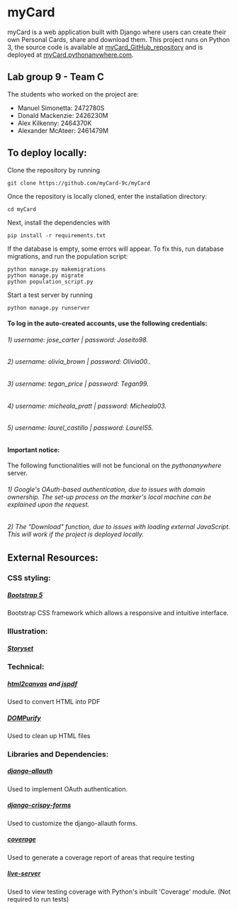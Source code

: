 # myCard

myCard is a web application built with Django where users can create their own Personal Cards, share and download them. This project runs on Python 3, the source code is available at [myCard_GitHub_repository](https://github.com/myCard-9c/myCard) and is deployed at [myCard.pythonanywhere.com](https://mycard.pythonanywhere.com/myCard/).

## Lab group 9 - Team C
The students who worked on the project are:
- Manuel Simonetta:  2472780S
- Donald Mackenzie:  2426230M
- Alex Kilkenny:     2464370K
- Alexander McAteer: 2461479M


## To deploy locally:
Clone the repository by running

`git clone https://github.com/myCard-9c/myCard`

Once the repository is locally cloned, enter the installation directory:

`cd myCard`

Next, install the dependencies with

`pip install -r requirements.txt`

If the database is empty, some errors will appear. To fix this, run database migrations, and run the population script:

```
python manage.py makemigrations
python manage.py migrate
python population_script.py
```

Start a test server by running

`python manage.py runserver`

#### To log in the auto-created accounts, use the following credentials:
###### 1) username: *jose_carter* | password: *Joseito98.*
###### 2) username: *olivia_brown* | password: *Olivia00..*
###### 3) username: *tegan_price* | password: *Tegan99.*
###### 4) username: *micheala_pratt* | password: *Micheala03.*
###### 5) username: *laurel_castillo* | password: *Laurel55.*

#### Important notice:
The following functionalities will not be funcional on the *pythonanywhere* server.
###### 1) Google's OAuth-based authentication, due to issues with domain ownership. The set-up process on the marker's local machine can be explained upon the request.
###### 2) The "Download" function, due to issues with loading external JavaScript. This will work if the project is deployed locally.


## External Resources:
### CSS styling:
##### [Bootstrap 5](https://getbootstrap.com/)
Bootstrap CSS framework which allows a responsive and intuitive interface.
### Illustration:
##### [Storyset](https://storyset.com/)
### Technical:
##### [html2canvas](https://html2canvas.hertzen.com/) and [jspdf](https://github.com/MrRio/jsPDF)
Used to convert HTML into PDF
##### [DOMPurify](https://github.com/cure53/DOMPurify)
Used to clean up HTML files

### Libraries and Dependencies:
##### [django-allauth](https://github.com/pennersr/django-allauth)
Used to implement OAuth authentication.
##### [django-crispy-forms](https://github.com/django-crispy-forms/django-crispy-forms)
Used to customize the django-allauth forms.
##### [coverage](https://coverage.readthedocs.io/en/coverage-5.5/)
Used to generate a coverage report of areas that require testing
##### [live-server](https://github.com/tapio/live-server)
Used to view testing coverage with Python's inbuilt 'Coverage' module. (Not required to run tests)
